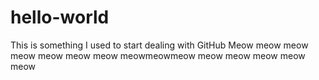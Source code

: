 # hello-world
This is something I used to start dealing with GitHub
Meow meow meow meow meow
meow meow meowmeowmeow 
meow meow meow meow meow
